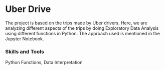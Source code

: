 
# Uber Drive
The project is based on the trips made by Uber drivers. Here, we are analyzing different aspects of the trips by doing Exploratory Data Analysis using different functions in Python. The approach used is mentioned in the Jupyter Notebook. 

### Skills and Tools
Python Functions, Data Interpretation

